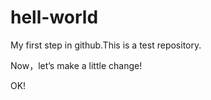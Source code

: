# hell-world
My first step in github.This is a test repository.


Now，let’s make a little change!

OK!

